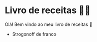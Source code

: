 # Livro de receitas :man_cook:

Olá! Bem vindo ao meu livro de receitas :wave:

- Strogonoff de franco
